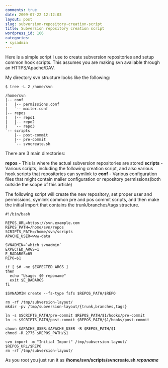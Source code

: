 ```yaml
---
comments: true
date: 2009-07-22 12:12:03
layout: post
slug: subversion-repository-creation-script
title: Subversion repository creation script
wordpress_id: 166
categories:
- sysadmin
---
```


Here is a simple script I use to create subversion repositories and setup common hook scripts. This assumes you are making svn available through an HTTPS/Apache/DAV.

My directory svn structure looks like the following:


    
    
    $ tree -L 2 /home/svn
    
    /home/svn
    |-- conf
    |   |-- permissions.conf
    |   `-- mailer.conf
    |-- repos
    |   |-- repo1
    |   |-- repo2
    |   `-- repo3 
    `-- scripts
        |-- post-commit
        |-- pre-commit
        `-- svncreate.sh
    



There are 3 main directories:

**repos** - This is where the actual subversion repositories are stored
**scripts** - Various scripts, including the following creation script, and also various hook scripts that repositories can symlink to
**conf** - Various configuration files that might contain mailer configuration or repository permissions(both outside the scope of this article)

The following script will create the new repository, set proper user and permissions, symlink common pre and pos commit scripts, and then make the initial import that contains the trunk/branches/tags structure.


    
    
    #!/bin/bash
    
    REPOS_URL=https://svn.example.com
    REPOS_PATH=/home/svn/repos
    SCRIPTS_PATH=/home/svn/scripts
    APACHE_USER=www-data
    
    SVNADMIN=`which svnadmin`
    EXPECTED_ARGS=1
    E_BADARGS=65
    REPO=$1
    
    if [ $# -ne $EXPECTED_ARGS ]
    then
      echo "Usage: $0 reponame"
      exit $E_BADARGS
    fi
    
    $SVNADMIN create --fs-type fsfs $REPOS_PATH/$REPO
    
    rm -rf /tmp/subversion-layout/
    mkdir -pv /tmp/subversion-layout/{trunk,branches,tags}
    
    ln -s $SCRIPTS_PATH/pre-commit $REPOS_PATH/$1/hooks/pre-commit
    ln -s $SCRIPTS_PATH/post-commit $REPOS_PATH/$1/hooks/post-commit
    
    chown $APACHE_USER:$APACHE_USER -R $REPOS_PATH/$1
    chmod -R 2775 $REPOS_PATH/$1
    
    svn import -m "Initial Import" /tmp/subversion-layout/ $REPOS_URL/$REPO
    rm -rf /tmp/subversion-layout/
    



As you root you just run it as **/home/svn/scripts/svncreate.sh _reponame_**

